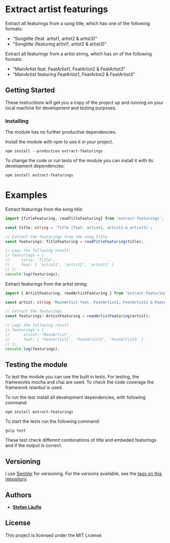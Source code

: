 # Extract artist featurings

Extract all featurings from a song title, which has one of the following formats:
- "Songtitle (feat. artist1, artist2 & artist3)"
- "Songtitle (featuring artist1, artist2 & artist3)"

Extract all featurings from a artist string, which has on of the following formats:
- "MainArtist feat. FeatArtist1, FeatArtist2 & FeatArtist3"
- "MainArtist featuring FeatArtist1, FeatArtist2 & FeatArtist3"

## Getting Started

These instructions will get you a copy of the project up and running on your local machine for development and testing purposes.

### Installing

The module has no further productive dependencies.

Install the module with npm to use it in your project.
```
npm install --production extract-featurings
```

To change the code or run tests of the module you can install it with its development dependencies:
```
npm install extract-featurings
```

# Examples

Extract featurings from the song title:
```typescript
import {TitleFeaturing, readTitleFeaturing} from 'extract-featurings';

const title: string = 'Title (feat. artist1, artist2 & artist3)';

// Extract the featurings from the song title
const featurings: TitleFeaturing = readTitleFeaturing(title);

// Logs the following result:
// featurings = {
//	   title: 'Title',
//	   feat: [ 'artist1', 'artist2', 'artist3' ]
// };
console.log(featurings);
```

Extract featurings from the artist string:
````typescript
import { ArtistFeaturing, readArtistFeaturing } from 'extract-featurings';

const artist: string 'MainArtist feat. FeatArtist1, FeatArtist2 & FeatArtist3';

// Extract the featurings
const featurings: ArtistFeaturing = readArtistFeaturing(artist);

// Logs the following result
// featurings = {
//      artist: 'MainArtist',
//      feat: [ 'FeatArtist1', 'FeatArtist2', 'FeatArtist3' ] 
// };
console.log(featurings);
````


## Testing the module

To test the module you can use the built in tests.
For testing, the frameworks mocha and chai are used. To check the code coverage the framework istanbul is used.

To run the test install all development dependencies, with following command:

```
npm install extract-featurings
```

To start the tests run the following command:
```
gulp test
```

These test check different combinations of title and embeded featurings and if the output is correct.

## Versioning

I use [SemVer](http://semver.org/) for versioning. For the versions available, see the [tags on this repository](https://github.com/stefanFCB94/extract-featurings).

## Authors

* [**Stefan Läufle**](https://github.com/stefanFCB94)

## License

This project is licensed under the MIT License
